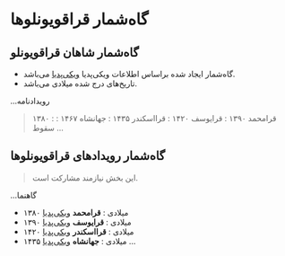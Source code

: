 # گاه‌شمار قراقویونلوها

## گاه‌شمار شاهان قراقویونلو

- گاه‌شمار ایجاد شده براساس اطلاعات ویکی‌پدیا [ویکی‌پدیا](https://w.wiki/ALhg) می‌باشد.
- تاریخ‌های درج شده میلادی می‌باشد.

...رویدادنامه
  > ۱۳۸۰ : قرامحمد
  > ۱۳۹۰ : قرایوسف
  > ۱۴۲۰ : قرااسکندر
  > ۱۴۳۵ : جهانشاه
  > ۱۴۶۷ : سقوط
...

## گاه‌شمار رویدادهای قراقویونلوها

> این بخش نیازمند مشارکت است.

...گاهنما
- ۱۳۸۰ میلادی
  : **قرامحمد** [ویکی‌پدیا](https://fa.wikipedia.org/wiki/%D9%82%D8%B1%D8%A7%D9%85%D8%AD%D9%85%D8%AF)
- ۱۳۹۰ میلادی
  : **قرایوسف** [ویکی‌پدیا](https://fa.wikipedia.org/wiki/%D9%82%D8%B1%D9%87_%DB%8C%D9%88%D8%B3%D9%81)
- ۱۴۲۰ میلادی
  : **قرااسکندر** [ویکی‌پدیا](https://fa.wikipedia.org/wiki/%D9%82%D8%B1%D8%A7%D8%A7%D8%B3%DA%A9%D9%86%D8%AF%D8%B1)
- ۱۴۳۵ میلادی
  : **جهانشاه** [ویکی‌پدیا](https://fa.wikipedia.org/wiki/%D8%AC%D9%87%D8%A7%D9%86%D8%B4%D8%A7%D9%87) 
...